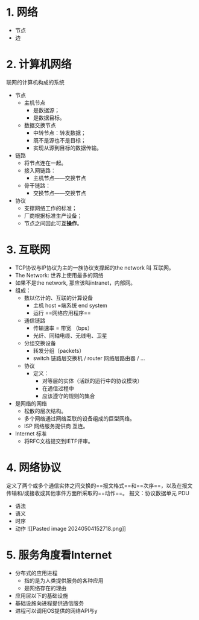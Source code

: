 # 1. 网络
- 节点
- 边
# 2. 计算机网络
联网的计算机构成的系统
- 节点
	- 主机节点
		- 是数据源；
		- 是数据目标。
	- 数据交换节点
		- 中转节点：转发数据；
		- 既不是源也不是目标；
		- 实现从源到目标的数据传输。
- 链路
	- 将节点连在一起。
	- 接入网链路：
		- 主机节点——交换节点
	- 骨干链路：
		- 交换节点——交换节点
- 协议
	- 支撑网络工作的标准；
	- 厂商根据标准生产设备；
	- 节点之间因此可**互操作**。
# 3. 互联网

- TCP协议与IP协议为主的一族协议支撑起的the network 叫 互联网。
- The Network: 世界上使用最多的网络
- 如果不是the network, 那应该叫intranet，内部网。
- 组成：
	- 数以亿计的、互联的计算设备
		- 主机 host =端系统 end system
		- 运行 ==网络应用程序==
	- 通信链路
		- 传输速率 = 带宽 （bps）
		- 光纤、同轴电缆、无线电、卫星
	- 分组交换设备
		- 转发分组（packets）
		-  switch 链路层交换机 / router 网络层路由器 / ... 
	- 协议
		- 定义：
			- 对等层的实体（活跃的运行中的协议模块）
			- 在通信过程中
			- 应该遵守的规则的集合
- 是网络的网络
	- 松散的层次结构。
	- 多个网络通过网络互联的设备组成的巨型网络。
	- ISP 网络服务提供商 互连。
- Internet 标准
	- 将RFC文档提交到IETF评审。
# 4. 网络协议
定义了两个或多个通信实体之间交换的==报文格式==和==次序==，以及在报文传输和/或接收或其他事件方面所采取的==动作==。
报文：协议数据单元 PDU
- 语法
- 语义
- 时序
- 动作
![[Pasted image 20240504152718.png]]
# 5. 服务角度看Internet

- 分布式的应用进程
	- 指的是为人类提供服务的各种应用
	- 是网络存在的理由
- 应用层以下的基础设施
- 基础设施向进程提供通信服务
- 进程可以调用OS提供的网络API与y
